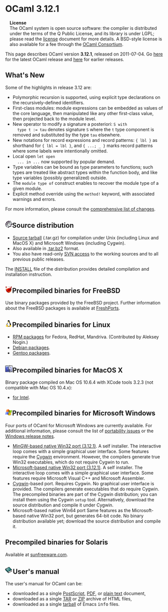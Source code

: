 <?xml version="1.0"?>
<!DOCTYPE html PUBLIC "-//W3C//DTD XHTML 1.0 Transitional//EN"
"http://www.w3.org/TR/xhtml1/DTD/xhtml1-transitional.dtd">

<html xmlns="http://www.w3.org/1999/xhtml">
<head>
  <meta content="text/html; charset=utf-8" http-equiv="Content-Type" />
  <title>OCaml 3.12.1</title>
</head>
<body>
<h1>OCaml 3.12.1</h1>

<div class="pull-right" style="margin-left: 1em" >
  <div class="span3" >
    <div class="hero-unit" >
      <strong>License</strong> <br /> The OCaml system is open source
      software: the compiler is distributed under the terms of the Q
      Public License, and its library is under LGPL; please read the
      <a href="../license.html">license</a> document for more details.
      A BSD-style license is also available for a fee through the <a
      href="../support.html#consortium">OCaml
      Consortium</a>.
    </div>
  </div>
</div>

<p>This page describes OCaml version <b>3.12.1</b>, released on
2011-07-04. Go <a href="./">here</a> for the latest OCaml
release and <a href="http://caml.inria.fr/pub/distrib/">here</a> for
earlier releases.</p>

<h2>What's New</h2>
<p>Some of the highlights in release 3.12 are:</p>
<ul>
  <li> Polymorphic recursion is supported, using explicit type
  declarations on the recursively-defined identifiers.</li>

  <li> First-class modules: module expressions can be embedded as
  values of the core language, then manipulated like any other
  first-class value, then projected back to the module level.</li>

  <li> New operator to modify a signature a posteriori: <code>S with
  type t := tau</code> denotes signature <code>S</code> where the
  <code>t</code> type component is removed and substituted by the type
  <code>tau</code> elsewhere.</li>

  <li> New notations for record expressions and record patterns:
  <code>{ lbl }</code> as shorthand for <code>{ lbl = lbl }</code>,
  and <code>{ ...; _ }</code> marks record patterns where some labels
  were intentionally omitted.</li><li> Local open <code>let open
  ... in ...</code> now supported by popular demand.</li>

  <li> Type variables can be bound as type parameters to functions;
  such types are treated like abstract types within the function body,
  and like type variables (possibly generalized) outside.</li>

  <li> The <code>module type of</code> construct enables to recover
  the module type of a given module.</li><li> Explicit method override
  using the <code>method!</code> keyword, with associated warnings and
  errors.</li>
</ul>

<p>For more information, please consult the <a
href="http://caml.inria.fr/pub/distrib/ocaml-4.00/notes/Changes">comprehensive
list of changes</a>.</p>

<h2><img src="../img/source.gif" alt="" />Source distribution</h2>

<ul>
  <li><a href="http://caml.inria.fr/pub/distrib/ocaml-3.12/ocaml-3.12.1.tar.gz"
  shape="rect">Source tarball</a> (.tar.gz) for compilation under Unix
  (including Linux and MacOS X) and Microsoft Windows (including
  Cygwin).</li>

  <li>Also available in <a
  href="http://caml.inria.fr/pub/distrib/ocaml-3.12/ocaml-3.12.1.tar.bz2"
  shape="rect">.tar.bz2</a> format.</li>

  <li>You also have read-only <a href="svn.html">SVN access</a> to the
  working sources and to all previous public releases.</li>
</ul>

<p> The <a href="http://caml.inria.fr/pub/distrib/ocaml-3.12/notes/INSTALL"
shape="rect">INSTALL</a> file of the distribution provides detailed
compilation and installation instruction.</p>


<h2><img src="../img/freebsd.gif" alt="" />Precompiled binaries for FreeBSD</h2>

<p>Use binary packages provided by the FreeBSD project.  Further information
about the FreeBSD packages is available at
<a href="http://www.freshports.org/lang/ocaml" shape="rect">FreshPorts</a>.</p>

<h2><img src="../img/linux.gif" alt="" />Precompiled binaries for Linux</h2>

<ul>
  <li><a href="http://rpm.nogin.org/ocaml.html" shape="rect">RPM
  packages</a> for Fedora, RedHat, Mandriva.  (Contributed by Aleksey
  Nogin.)</li>

  <li><a href="http://packages.debian.org/ocaml" shape="rect">Debian
  packages</a>.</li>

  <li><a
  href="http://packages.gentoo.org/packages/?category=dev-lang;name=ocaml"
  shape="rect">Gentoo packages</a>.</li>
</ul>

<h2><img src="../img/macos.gif" alt="" />Precompiled binaries for MacOS X</h2>

<p> Binary package compiled on Mac OS 10.6.4 with XCode tools 3.2.3
(not compatible with Mac OS 10.4.x):</p>

<ul>
  <li><a href="http://caml.inria.fr/pub/distrib/ocaml-3.12/ocaml-3.12.0-intel.dmg"
  shape="rect">for Intel</a>.</li>
</ul>

<h2><img src="../img/windows.gif" alt="" />Precompiled binaries for Microsoft Windows</h2>

<p> Four ports of OCaml for Microsoft Windows are currently
available. For additional information, please consult the list of <a
href="http://caml.inria.fr/ocaml/portability.en.html" shape="rect">portability
issues</a> or the <a
href="http://caml.inria.fr/pub/distrib/ocaml-3.12/notes/README.win32"
shape="rect">Windows release notes</a>.</p>

<ul>
  <li> <a href="http://protz.github.com/ocaml-installer/"
  shape="rect">MinGW-based native Win32 port (3.12.1)</a>.  A self
  installer. The interactive loop comes with a simple graphical user
  interface. Some features require the <a href="http://cygwin.com/"
  shape="rect">Cygwin</a> environment.  However, the compilers
  generate true Win32 executables, which do not require Cygwin to
  run.</li>

  <li> <a href="http://caml.inria.fr/pub/distrib/ocaml-3.12/ocaml-3.12.1-win-msvc.exe"
  shape="rect">Microsoft-based native Win32 port (3.12.1)</a>.  A self
  installer. The interactive loop comes with a simple graphical user
  interface.  Some features require Microsoft Visual C++ and Microsoft
  Assembler.</li>

  <li><a href="http://cygwin.com/" shape="rect">Cygwin</a>-based port.
  Requires Cygwin.  No graphical user interface is provided. The
  compilers generate executables that do require Cygwin.  The
  precompiled binaries are part of the Cygwin distribution; you can
  install them using the Cygwin <code>setup</code> tool.
  Alternatively, download the source distribution and compile it under
  Cygwin.</li>

  <li>Microsoft-based native Win64 port Same features as the
  Microsoft-based native Win32 port, but generates 64-bit code.  No
  binary distribution available yet; download the source distribution
  and compile it.</li>
</ul>

<h2>Precompiled binaries for Solaris</h2>
<p>Available at <a href="http://sunfreeware.com/"
shape="rect">sunfreeware.com</a>.</p>

<h2><img src="../img/doc.gif" alt="" />User's manual</h2>
The user's manual for OCaml can be:
<ul>
  <li>downloaded as a single
    <a href="http://caml.inria.fr/pub/distrib/ocaml-3.12/ocaml-3.12-refman.ps.gz" shape="rect">PostScript</a>,
    <a href="http://caml.inria.fr/pub/distrib/ocaml-3.12/ocaml-3.12-refman.pdf" shape="rect">PDF</a>, or
    <a href="http://caml.inria.fr/pub/distrib/ocaml-3.12/ocaml-3.12-refman.txt" shape="rect">plain text</a> document,
  </li>

  <li>downloaded as a single
    <a href="http://caml.inria.fr/pub/distrib/ocaml-3.12/ocaml-3.12-refman.html.tar.gz" shape="rect">TAR</a> or
    <a href="http://caml.inria.fr/pub/distrib/ocaml-3.12/ocaml-3.12-refman.html.zip" shape="rect">ZIP</a>
    archive of HTML files,
  </li>

  <li>downloaded as a single
    <a href="http://caml.inria.fr/pub/distrib/ocaml-3.12/ocaml-3.12-refman.info.tar.gz" shape="rect">tarball</a>
    of Emacs <tt>info</tt> files.
  </li>
</ul>

</body>
</html>

